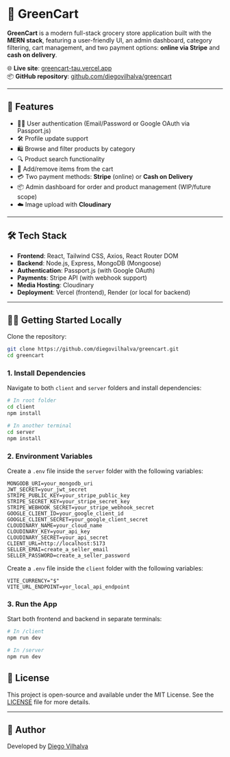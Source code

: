 
# 🛒 GreenCart

**GreenCart** is a modern full-stack grocery store application built with the **MERN stack**, featuring a user-friendly UI, an admin dashboard, category filtering, cart management, and two payment options: **online via Stripe** and **cash on delivery**.

🌐 **Live site**: [greencart-tau.vercel.app](https://greencart-tau.vercel.app)  
📦 **GitHub repository**: [github.com/diegovilhalva/greencart](https://github.com/diegovilhalva/greencart)

---

## 🚀 Features

- 🧑‍💼 User authentication (Email/Password or Google OAuth via Passport.js)
- 🛠️ Profile update support
- 🛍️ Browse and filter products by category
- 🔍 Product search functionality
- 🛒 Add/remove items from the cart
- 💳 Two payment methods: **Stripe** (online) or **Cash on Delivery**
- 📦 Admin dashboard for order and product management (WIP/future scope)
- ☁️ Image upload with **Cloudinary**

---

## 🛠️ Tech Stack

- **Frontend**: React, Tailwind CSS, Axios, React Router DOM
- **Backend**: Node.js, Express, MongoDB (Mongoose)
- **Authentication**: Passport.js (with Google OAuth)
- **Payments**: Stripe API (with webhook support)
- **Media Hosting**: Cloudinary
- **Deployment**: Vercel (frontend), Render (or local for backend)

---

## 🧑‍💻 Getting Started Locally

Clone the repository:

```bash
git clone https://github.com/diegovilhalva/greencart.git
cd greencart
```

### 1. Install Dependencies

Navigate to both `client` and `server` folders and install dependencies:

```bash
# In root folder
cd client
npm install

# In another terminal
cd server
npm install
```

### 2. Environment Variables

Create a `.env` file inside the `server` folder with the following variables:

```
MONGODB_URI=your_mongodb_uri
JWT_SECRET=your_jwt_secret
STRIPE_PUBLIC_KEY=your_stripe_public_key
STRIPE_SECRET_KEY=your_stripe_secret_key
STRIPE_WEBHOOK_SECRET=your_stripe_webhook_secret
GOOGLE_CLIENT_ID=your_google_client_id
GOOGLE_CLIENT_SECRET=your_google_client_secret
CLOUDINARY_NAME=your_cloud_name
CLOUDINARY_KEY=your_api_key
CLOUDINARY_SECRET=your_api_secret
CLIENT_URL=http://localhost:5173
SELLER_EMAI=create_a_seller_email
SELLER_PASSWORD=create_a_seller_password
```
Create a `.env` file inside the `client` folder with the following variables:
```
VITE_CURRENCY="$"
VITE_URL_ENDPOINT=yor_local_api_endpoint

```


### 3. Run the App

Start both frontend and backend in separate terminals:

```bash
# In /client
npm run dev

# In /server
npm run dev
```



## 📌 License

This project is open-source and available under the MIT License. See the [LICENSE](LICENSE) file for more details.

---

## 🙌 Author

Developed by [Diego Vilhalva](https://github.com/diegovilhalva)





